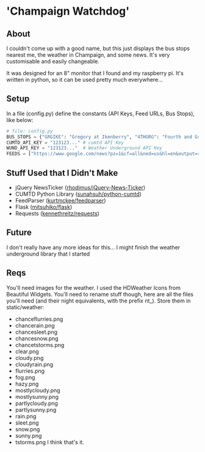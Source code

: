 'Champaign Watchdog'
====================
About
-----
I couldn't come up with a good name, but this just displays the bus stops nearest me, the weather in Champaign, and some news. It's very customisable and easily changeable.

It was designed for an 8" monitor that I found and my raspberry pi. It's written in python, so it can be used pretty much everywhere...

Setup
-----
In a file (config.py) define the constants (API Keys, Feed URLs, Bus Stops), like below:
    
```python
# file: config.py
BUS_STOPS = {"GRGIKE": "Gregory at Ikenberry", "4THGRG": "Fourth and Gregory"}
CUMTD_API_KEY = "123123..." # cumtd API Key
WUND_API_KEY = "123123..."  # Weather Underground API Key
FEEDS = ["https://www.google.com/news?pz=1&cf=all&ned=us&hl=en&output=rss", "http://www.theverge.com/rss/index.xml"]
```


Stuff Used that I Didn't Make 
-----------------------------
- jQuery NewsTicker ([rhodimus/jQuery-News-Ticker](/rhodimus/jQuery-News-Ticker))
- CUMTD Python Library ([sunahsuh/python-cumtd](/sunahsuh/python-cumtd))
- FeedParser ([kurtmckee/feedparser](/kurtmckee/feedparser))
- Flask ([mitsuhiko/flask](/mitsuhiko/flask))
- Requests ([kennethreitz/requests](/kennethreitz/requests))

Future
------
I don't really have any more ideas for this... I might finish the weather underground library that I started

Reqs
----
You'll need images for the weather. I used the HDWeather Icons from Beautiful Widgets. You'll need to rename stuff though, here are all the files you'll need (and their night equivalents, with the prefix nt_). Store them in static/weather:
- chanceflurries.png
- chancerain.png
- chancesleet.png
- chancesnow.png
- chancetstorms.png
- clear.png
- cloudy.png
- cloudyrain.png
- flurries.png
- fog.png
- hazy.png
- mostlycloudy.png
- mostlysunny.png
- partlycloudy.png
- partlysunny.png
- rain.png
- sleet.png
- snow.png
- sunny.png
- tstorms.png
I think that's it.